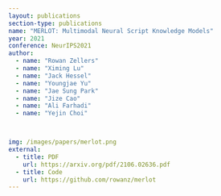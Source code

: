 ```yaml
---
layout: publications
section-type: publications
name: "MERLOT: Multimodal Neural Script Knowledge Models"
year: 2021
conference: NeurIPS2021
author:
  - name: "Rowan Zellers"
  - name: "Ximing Lu"
  - name: "Jack Hessel"
  - name: "Youngjae Yu"
  - name: "Jae Sung Park"
  - name: "Jize Cao"
  - name: "Ali Farhadi"
  - name: "Yejin Choi"



img: /images/papers/merlot.png
external:
  - title: PDF
    url: https://arxiv.org/pdf/2106.02636.pdf
  - title: Code
    url: https://github.com/rowanz/merlot   
---
```




